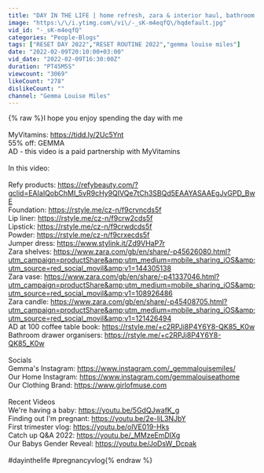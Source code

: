 ```yaml
---
title: "DAY IN THE LIFE | home refresh, zara & interior haul, bathroom organisation + homemade pizzas"
image: "https:\/\/i.ytimg.com\/vi\/-_sK-m4eqfQ\/hqdefault.jpg"
vid_id: "-_sK-m4eqfQ"
categories: "People-Blogs"
tags: ["RESET DAY 2022","RESET ROUTINE 2022","gemma louise miles"]
date: "2022-02-09T20:10:00+03:00"
vid_date: "2022-02-09T16:30:00Z"
duration: "PT45M5S"
viewcount: "3069"
likeCount: "278"
dislikeCount: ""
channel: "Gemma Louise Miles"
---
```

{% raw %}I hope you enjoy spending the day with me <br /><br />MyVitamins: <a rel="nofollow" target="blank" href="https://tidd.ly/2Uc5Ynt">https://tidd.ly/2Uc5Ynt</a><br />55% off: GEMMA<br />AD - this video is a paid partnership with MyVitamins <br /><br />In this video:<br /><br />Refy products: <a rel="nofollow" target="blank" href="https://refybeauty.com/?gclid=EAIaIQobChMI_5vR9cHy9QIVQe7tCh3SBQd5EAAYASAAEgJvGPD_BwE">https://refybeauty.com/?gclid=EAIaIQobChMI_5vR9cHy9QIVQe7tCh3SBQd5EAAYASAAEgJvGPD_BwE</a><br />Foundation: <a rel="nofollow" target="blank" href="https://rstyle.me/cz-n/f9crvncds5f">https://rstyle.me/cz-n/f9crvncds5f</a><br />Lip liner: <a rel="nofollow" target="blank" href="https://rstyle.me/cz-n/f9crw2cds5f">https://rstyle.me/cz-n/f9crw2cds5f</a><br />Lipstick: <a rel="nofollow" target="blank" href="https://rstyle.me/cz-n/f9crwdcds5f">https://rstyle.me/cz-n/f9crwdcds5f</a><br />Powder: <a rel="nofollow" target="blank" href="https://rstyle.me/cz-n/f9crxecds5f">https://rstyle.me/cz-n/f9crxecds5f</a><br />Jumper dress: <a rel="nofollow" target="blank" href="https://www.stylink.it/Zd9VHaP7r">https://www.stylink.it/Zd9VHaP7r</a><br />Zara shelves: <a rel="nofollow" target="blank" href="https://www.zara.com/gb/en/share/-p45626080.html?utm_campaign=productShare&amp;utm_medium=mobile_sharing_iOS&amp;utm_source=red_social_movil&amp;v1=144305138">https://www.zara.com/gb/en/share/-p45626080.html?utm_campaign=productShare&amp;utm_medium=mobile_sharing_iOS&amp;utm_source=red_social_movil&amp;v1=144305138</a><br />Zara vase: <a rel="nofollow" target="blank" href="https://www.zara.com/gb/en/share/-p41337046.html?utm_campaign=productShare&amp;utm_medium=mobile_sharing_iOS&amp;utm_source=red_social_movil&amp;v1=108926486">https://www.zara.com/gb/en/share/-p41337046.html?utm_campaign=productShare&amp;utm_medium=mobile_sharing_iOS&amp;utm_source=red_social_movil&amp;v1=108926486</a><br />Zara candle: <a rel="nofollow" target="blank" href="https://www.zara.com/gb/en/share/-p45408705.html?utm_campaign=productShare&amp;utm_medium=mobile_sharing_iOS&amp;utm_source=red_social_movil&amp;v1=121426494">https://www.zara.com/gb/en/share/-p45408705.html?utm_campaign=productShare&amp;utm_medium=mobile_sharing_iOS&amp;utm_source=red_social_movil&amp;v1=121426494</a><br />AD at 100 coffee table book: <a rel="nofollow" target="blank" href="https://rstyle.me/+c2RPJi8P4Y6Y8-QK85_K0w">https://rstyle.me/+c2RPJi8P4Y6Y8-QK85_K0w</a><br />Bathroom drawer organisers: <a rel="nofollow" target="blank" href="https://rstyle.me/+c2RPJi8P4Y6Y8-QK85_K0w">https://rstyle.me/+c2RPJi8P4Y6Y8-QK85_K0w</a><br /><br />Socials<br />Gemma's Instagram: <a rel="nofollow" target="blank" href="https://www.instagram.com/_gemmalouisemiles/">https://www.instagram.com/_gemmalouisemiles/</a><br />Our Home Instagram: <a rel="nofollow" target="blank" href="https://www.instagram.com/gemmalouiseathome">https://www.instagram.com/gemmalouiseathome</a><br />Our Clothing Brand: <a rel="nofollow" target="blank" href="https://www.girlofmuse.com">https://www.girlofmuse.com</a><br /><br />Recent Videos <br />We're having a baby: <a rel="nofollow" target="blank" href="https://youtu.be/5GdQJwafK_g">https://youtu.be/5GdQJwafK_g</a><br />Finding out I'm pregnant: <a rel="nofollow" target="blank" href="https://youtu.be/2e-liL3NJbY">https://youtu.be/2e-liL3NJbY</a><br />First trimester vlog: <a rel="nofollow" target="blank" href="https://youtu.be/olVE019-Hks">https://youtu.be/olVE019-Hks</a><br />Catch up Q&amp;A 2022: <a rel="nofollow" target="blank" href="https://youtu.be/_MMzeEmDIXg">https://youtu.be/_MMzeEmDIXg</a><br />Our Babys Gender Reveal: <a rel="nofollow" target="blank" href="https://youtu.be/JoDsW_Dcpak">https://youtu.be/JoDsW_Dcpak</a><br /><br />#dayinthelife #pregnancyvlog{% endraw %}
